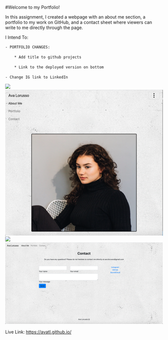 #Welcome to my Portfolio! 

In this assignment, I created a webpage with an about me section, a portfolio to my work on GitHub, 
and a contact sheet where viewers can write to me directly through the page.

I Intend To:

    - PORTFOLIO CHANGES:
    
        * Add title to github projects
        
        * Link to the deployed version on bottom 
    
    - Change IG link to LinkedIn

<img src="Assets/Images/aboutme.png">
<img src="Assets/Images/aboutmesm.png">
<img src="Assets/Images/portfolio.png">
<img src="Assets/Images/contact.png">

Live Link: https://avatl.github.io/
